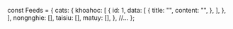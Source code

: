const Feeds = {
  cats: {
    khoahoc: [
      {
        id: 1,
        data: [
          {
            title: "",
            content: "",
          },
        ],
      },
    ],
    nongnghie: [],
    taisiu: [],
    matuy: [],
  },
  //...
};
